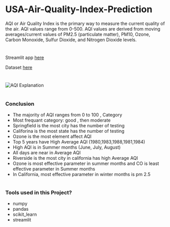 # USA-Air-Quality-Index-Prediction
AQI or Air Quality Index is the primary way to measure the current quality of the air. AQI values range from 0-500. AQI values are derived from moving averages/current values of PM2.5 (particulate matter), PM10, Ozone, Carbon Monoxide, Sulfur Dioxide, and Nitrogen Dioxide levels.
#
Streamlit app [here](https://usa-air-quality-index-prediction-phfhunqvzcaz92smncu9fl.streamlit.app/)

Dataset [here](https://www.kaggle.com/datasets/calebreigada/us-air-quality-1980present)
#

![AQI Explanation ](https://uploads-ssl.webflow.com/5f23e100544c90c140f34325/6262b19374f8cfd7223f6ab7_Frame-1--1-.jpeg)

#
### Conclusion

- The majority of AQI ranges from 0 to 100 , Category 
- Most frequant category: good , then moderate
- Springfield is the most city has the number of testing
- Califorina is the most state has the number of testing
- Ozone is the most element affect AQI
- Top 5 years have High Average AQI  (1980,1983,1988,1981,1984)
- High AQI is in Summer months (June, July, August)
- All days are near in  Average AQI
- Riverside is the most city in california has high Average AQI
- Ozone is most effective parameter in summer months and CO is least effective parameter in Summer months 
- In California, most effective parameter in winter months is pm 2.5


# 

### Tools used in this Project?

* numpy
* pandas
* scikit_learn
* streamlit
